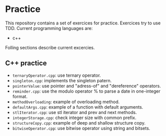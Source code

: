 # Practice

This repository contains a set of exercices for practice. Exercices try to use TDD. Current programming languages are:

- c++

Folling sections describe current excercies.


## C++ practice

- `ternaryOperator.cpp`: use ternary operator.
- `singleton.cpp`: implements the singleton patern.
- `pointerValue`: use pointer and "adress-of" and "dereference" operators.
- `reminder.cpp`: use the modulo operator % to parse a date in one-integer format.
- `methodOverloading`: example of overloading method.
- `defaultArgs.cpp`: example of a function with default arguments.
- `stlIterator.cpp`: use stl iterator and prev and next methods.
- `integerStorage.cpp`: check integer size with common prefix.
- `structureCopy.cpp`: example of deep and shallow structure copy.
- `bitwiseOperator.cpp`: use bitwise operator using string and bitsets.